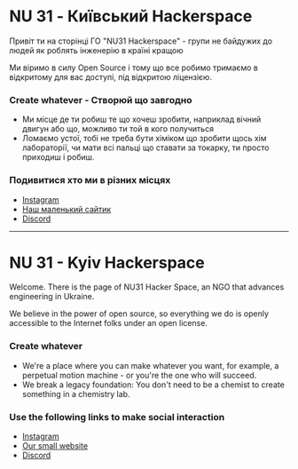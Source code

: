 # NU 31 - Київський Hackerspace

Привіт ти на сторінці ГО "NU31 Hackerspace" - групи не байдужих до людей як роблять інженерію в країні кращою

Ми віримо в силу Open Source і тому що все робимо тримаємо в відкритому для вас доступі, під відкритою ліцензією.

### Create whatever - Створюй що завгодно

- Ми місце де ти робиш те що хочеш зробити, наприклад вічний двигун або що, можливо ти той в кого получиться
- Ломаємо устої, тобі не треба бути хіміком що зробити щось хім лабораторії, чи мати всі пальці що ставати за токарку, ти просто приходиш і робиш.

### Подивитися хто ми в різних місцях

- [Instagram](https://www.instagram.com/nu31hackerspace/)
- [Наш маленький сайтик](https://nu31.space/)
- [Discord](https://discord.gg/kgTHaaHWyD)

---

# NU 31 - Kyiv Hackerspace

Welcome. There is the page of NU31 Hacker Space, an NGO that advances engineering in Ukraine.  

We believe in the power of open source, so everything we do is openly accessible to the Internet folks under an open license.

### Create whatever

* We're a place where you can make whatever you want, for example, a perpetual motion machine - or you're the one who will succeed.
* We break a legacy foundation: You don't need to be a chemist to create something in a chemistry lab. 

### Use the following links to make social interaction

* [Instagram](https://www.instagram.com/nu31hackerspace/)
* [Our small website](https://nu31.space/)
* [Discord](https://discord.gg/kgTHaaHWyD)

